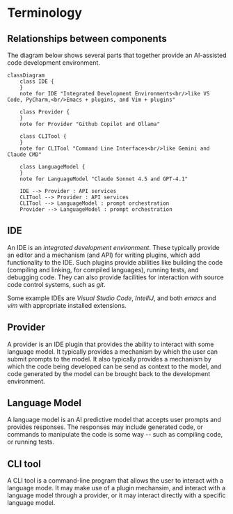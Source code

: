 # Terminology

## Relationships between components

The diagram below shows several parts that together provide an AI-assisted code development environment.

```mermaid
classDiagram
    class IDE {
    }
    note for IDE "Integrated Development Environments<br/>like VS Code, PyCharm,<br/>Emacs + plugins, and Vim + plugins"
    
    class Provider {
    }
    note for Provider "Github Copilot and Ollama"

    class CLITool {
    }
    note for CLITool "Command Line Interfaces<br/>like Gemini and Claude CMD"   

    class LanguageModel {      
    }
    note for LanguageModel "Claude Sonnet 4.5 and GPT-4.1"
    
    IDE --> Provider : API services
    CLITool --> Provider : API services
    CLITool --> LanguageModel : prompt orchestration 
    Provider --> LanguageModel : prompt orchestration
```

## IDE

An IDE is an *integrated development environment*.
These typically provide an editor and a mechanism (and API) for writing plugins, which add functionality to the IDE.
Such plugins provide abilities like building the code (compiling and linking, for compiled languages), running tests, and debugging code.
They can also provide facilities for interaction with source code control systems, such as *git*.

Some example IDEs are *Visual Studio Code*, *IntelliJ*, and both *emacs* and *vim* with appropriate installed extensions.

## Provider

A provider is an IDE plugin that provides the ability to interact with some language model.
It typically provides a mechanism by which the user can submit prompts to the model.
It also typically provides a mechanism by which the code being developed can be send as context to the model, and code generated by the model can be brought back to the development environment.

## Language Model

A language model is an AI predictive model that accepts user prompts and provides responses.
The responses may include generated code, or commands to manipulate the code is some way -- such as compiling code, or running tests.

## CLI tool

A CLI tool is a command-line program that allows the user to interact with a language mode.
It may make use of a plugin mechansim, and interact with a language model through a provider, or it may interact directly with a specific language model.

